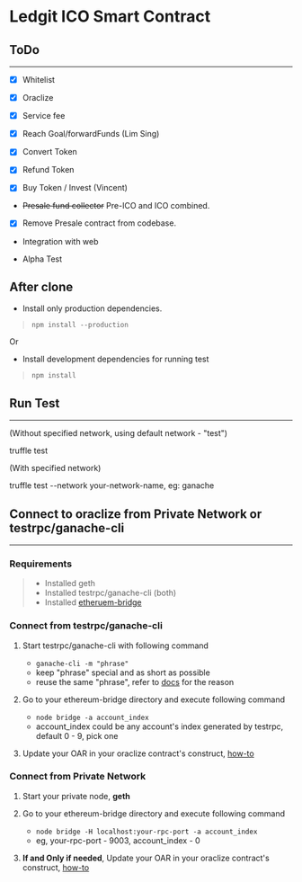 # Ledgit ICO Smart Contract

## ToDo
___


- [x] Whitelist

- [x] Oraclize

- [x] Service fee

- [x] Reach Goal/forwardFunds (Lim Sing)

- [x] Convert Token

- [x] Refund Token

- [x] Buy Token / Invest (Vincent)

- ~~Presale fund collector~~ Pre-ICO and ICO combined.

- [x] Remove Presale contract from codebase.

- Integration with web

- Alpha Test

## After clone

- Install only production dependencies.
> ```
> npm install --production
> ```

Or

- Install development dependencies for running test
> ```
> npm install
> ```

## Run Test
___

(Without specified network, using default network - "test")

truffle test

(With specified network)

truffle test --network your-network-name, eg: ganache

## Connect to oraclize from Private Network or testrpc/ganache-cli
___

### Requirements

> - Installed geth
> - Installed testrpc/ganache-cli (both)
> - Installed [etheruem-bridge](https://github.com/oraclize/ethereum-bridge)

### Connect from testrpc/ganache-cli
1. Start testrpc/ganache-cli with following command
    * ```ganache-cli -m "phrase"```
    * keep "phrase" special and as short as possible
    * reuse the same "phrase", refer to [docs](https://github.com/oraclize/ethereum-bridge) for the reason

2. Go to your ethereum-bridge directory and execute following command
    * ```node bridge -a account_index```
    * account_index could be any account's index generated by testrpc, default 0 - 9, pick one

3. Update your OAR in your oraclize contract's construct, [how-to](https://github.com/oraclize/ethereum-bridge)

### Connect from Private Network
1. Start your private node, **geth**

2. Go to your ethereum-bridge directory and execute following command
    * ```node bridge -H localhost:your-rpc-port -a account_index```
    * eg, your-rpc-port - 9003, account_index - 0

3. **If and Only if needed**, Update your OAR in your oraclize contract's construct, [how-to](https://github.com/oraclize/ethereum-bridge)
